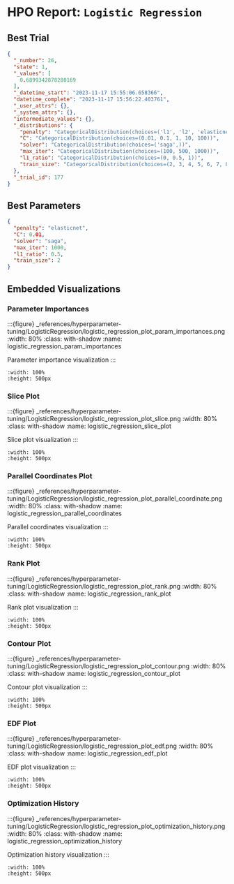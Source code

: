 # HPO Report: `Logistic Regression`

## Best Trial
```json
{
  "_number": 26,
  "state": 1,
  "_values": [
    0.6899342878280169
  ],
  "_datetime_start": "2023-11-17 15:55:06.658366",
  "datetime_complete": "2023-11-17 15:56:22.403761",
  "_user_attrs": {},
  "_system_attrs": {},
  "intermediate_values": {},
  "_distributions": {
    "penalty": "CategoricalDistribution(choices=('l1', 'l2', 'elasticnet'))",
    "C": "CategoricalDistribution(choices=(0.01, 0.1, 1, 10, 100))",
    "solver": "CategoricalDistribution(choices=('saga',))",
    "max_iter": "CategoricalDistribution(choices=(100, 500, 1000))",
    "l1_ratio": "CategoricalDistribution(choices=(0, 0.5, 1))",
    "train_size": "CategoricalDistribution(choices=(2, 3, 4, 5, 6, 7, 8, 9, 10))"
  },
  "_trial_id": 177
}
```

## Best Parameters
```json
{
  "penalty": "elasticnet",
  "C": 0.01,
  "solver": "saga",
  "max_iter": 1000,
  "l1_ratio": 0.5,
  "train_size": 2
}
```

## Embedded Visualizations

### Parameter Importances
:::{figure} _references/hyperparameter-tuning/LogisticRegression/logistic_regression_plot_param_importances.png
:width: 80%
:class: with-shadow
:name: logistic_regression_param_importances

Parameter importance visualization
:::

```{iframe} _references/hyperparameter-tuning/LogisticRegression/logistic_regression_plot_param_importances.html
:width: 100%
:height: 500px
```

### Slice Plot
:::{figure} _references/hyperparameter-tuning/LogisticRegression/logistic_regression_plot_slice.png
:width: 80%
:class: with-shadow
:name: logistic_regression_slice_plot

Slice plot visualization
:::

```{iframe} _references/hyperparameter-tuning/LogisticRegression/logistic_regression_plot_slice.html
:width: 100%
:height: 500px
```

### Parallel Coordinates Plot
:::{figure} _references/hyperparameter-tuning/LogisticRegression/logistic_regression_plot_parallel_coordinate.png
:width: 80%
:class: with-shadow
:name: logistic_regression_parallel_coordinates

Parallel coordinates visualization
:::

```{iframe} _references/hyperparameter-tuning/LogisticRegression/logistic_regression_plot_parallel_coordinate.html
:width: 100%
:height: 500px
```

### Rank Plot
:::{figure} _references/hyperparameter-tuning/LogisticRegression/logistic_regression_plot_rank.png
:width: 80%
:class: with-shadow
:name: logistic_regression_rank_plot

Rank plot visualization
:::

```{iframe} _references/hyperparameter-tuning/LogisticRegression/logistic_regression_plot_rank.html
:width: 100%
:height: 500px
```

### Contour Plot
:::{figure} _references/hyperparameter-tuning/LogisticRegression/logistic_regression_plot_contour.png
:width: 80%
:class: with-shadow
:name: logistic_regression_contour_plot

Contour plot visualization
:::

```{iframe} _references/hyperparameter-tuning/LogisticRegression/logistic_regression_plot_contour.html
:width: 100%
:height: 500px
```

### EDF Plot
:::{figure} _references/hyperparameter-tuning/LogisticRegression/logistic_regression_plot_edf.png
:width: 80%
:class: with-shadow
:name: logistic_regression_edf_plot

EDF plot visualization
:::

```{iframe} _references/hyperparameter-tuning/LogisticRegression/logistic_regression_plot_edf.html
:width: 100%
:height: 500px
```

### Optimization History
:::{figure} _references/hyperparameter-tuning/LogisticRegression/logistic_regression_plot_optimization_history.png
:width: 80%
:class: with-shadow
:name: logistic_regression_optimization_history

Optimization history visualization
:::

```{iframe} _references/hyperparameter-tuning/LogisticRegression/logistic_regression_plot_optimization_history.html
:width: 100%
:height: 500px
```
